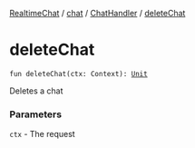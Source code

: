 [RealtimeChat](../../index.md) / [chat](../index.md) / [ChatHandler](index.md) / [deleteChat](./delete-chat.md)

# deleteChat

`fun deleteChat(ctx: Context): `[`Unit`](https://kotlinlang.org/api/latest/jvm/stdlib/kotlin/-unit/index.html)

Deletes a chat

### Parameters

`ctx` - The request